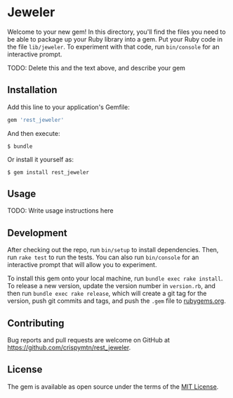 # Jeweler

Welcome to your new gem! In this directory, you'll find the files you need to be able to package up your Ruby library into a gem. Put your Ruby code in the file `lib/jeweler`. To experiment with that code, run `bin/console` for an interactive prompt.

TODO: Delete this and the text above, and describe your gem

## Installation

Add this line to your application's Gemfile:

```ruby
gem 'rest_jeweler'
```

And then execute:

    $ bundle

Or install it yourself as:

    $ gem install rest_jeweler

## Usage

TODO: Write usage instructions here

## Development

After checking out the repo, run `bin/setup` to install dependencies. Then, run `rake test` to run the tests. You can also run `bin/console` for an interactive prompt that will allow you to experiment.

To install this gem onto your local machine, run `bundle exec rake install`. To release a new version, update the version number in `version.rb`, and then run `bundle exec rake release`, which will create a git tag for the version, push git commits and tags, and push the `.gem` file to [rubygems.org](https://rubygems.org).

## Contributing

Bug reports and pull requests are welcome on GitHub at https://github.com/crispymtn/rest_jeweler.

## License

The gem is available as open source under the terms of the [MIT License](https://opensource.org/licenses/MIT).
